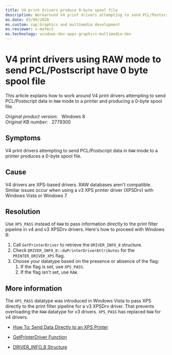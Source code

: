 ```yaml
---
title: V4 print drivers produce 0-byte spool file
description: Workaround V4 print drivers attempting to send PCL/Postscript data in RAW mode to a printer and producing a 0-byte spool file.
ms.date: 03/09/2020
ms.custom: sap:Graphics and multimedia development
ms.reviewer: v-mafect
ms.technology: windows-dev-apps-graphics-multimedia-dev
---
```

# V4 print drivers using RAW mode to send PCL/Postscript have 0 byte spool file

This article explains how to work around V4 print drivers attempting to send PCL/Postscript data in `RAW` mode to a printer and producing a 0-byte spool file.

_Original product version:_ &nbsp; Windows 8  
_Original KB number:_ &nbsp; 2779300

## Symptoms

V4 print drivers attempting to send PCL/Postscript data in `RAW` mode to a printer produces a 0-byte spool file.

## Cause

V4 drivers are XPS-based drivers. RAW databases aren't compatible. Similar issues occur when using a v3 XPS printer driver (XPSDrv) with Windows Vista or Windows 7.

## Resolution

Use `XPS_PASS` instead of `RAW` to pass information directly to the print filter pipeline in v4 and v3 XPSDrv drivers. Here's how to proceed with Windows 8:

1. Call `GetPrinterDriver` to retrieve the `DRIVER_INFO_8` structure.
2. Check `DRIVER_INFO_8::dwPrinterDriverAttributes` for the `PRINTER_DRIVER_XPS` flag.
3. Choose your datatype based on the presence or absence of the flag:
    1. If the flag is set, use `XPS_PASS`.
    2. If the flag isn't set, use `RAW`.

## More information

The `XPS_PASS` datatype was introduced in Windows Vista to pass XPS directly to the print filter pipeline for a v3 XPSDrv driver. That prevents overloading the `RAW` datatype for v3 drivers. `XPS_PASS` has replaced `RAW` for v4 drivers.

- [How To: Send Data Directly to an XPS Printer](/windows/win32/printdocs/sending-data-directly-to-an-xps-printer)

- [GetPrinterDriver Function](/windows/win32/printdocs/getprinterdriver)

- [DRIVER_INFO_8 Structure](/windows-hardware/drivers/ddi/winspool/ns-winspool-_driver_info_8a)
